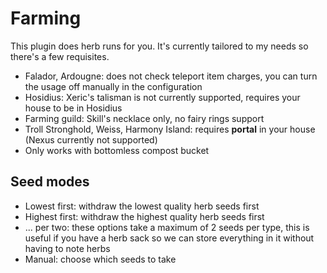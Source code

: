 # Farming

This plugin does herb runs for you. It's currently tailored to my needs so there's a few requisites.

* Falador, Ardougne: does not check teleport item charges, you can turn the usage off manually in the configuration
* Hosidius: Xeric's talisman is not currently supported, requires your house to be in Hosidius
* Farming guild: Skill's necklace only, no fairy rings support
* Troll Stronghold, Weiss, Harmony Island: requires **portal** in your house (Nexus currently not supported)
* Only works with bottomless compost bucket

## Seed modes

* Lowest first: withdraw the lowest quality herb seeds first
* Highest first: withdraw the highest quality herb seeds first
* ... per two: these options take a maximum of 2 seeds per type, this is useful if you have a herb sack so we can store 
everything in it without having to note herbs
* Manual: choose which seeds to take